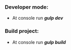 ### Developer mode:
* At console run *__gulp dev__*

### Build project:
* At console run *__gulp build__*